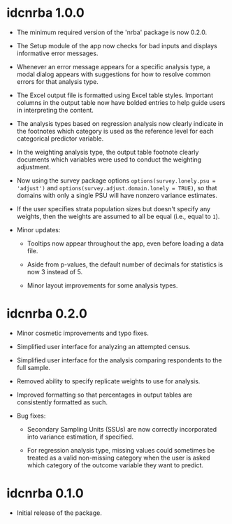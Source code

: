 # idcnrba 1.0.0

* The minimum required version of the 'nrba' package is now 0.2.0.

* The Setup module of the app now checks for bad inputs and displays informative error messages.

* Whenever an error message appears for a specific analysis type, a modal dialog appears with suggestions for how to resolve common errors for that analysis type.

* The Excel output file is formatted using Excel table styles. Important columns in the output table now have bolded entries to help guide users in interpreting the content.

* The analysis types based on regression analysis now clearly indicate in the footnotes which category is used as the reference level for each categorical predictor variable.

* In the weighting analysis type, the output table footnote clearly documents which variables were used to conduct the weighting adjustment.

* Now using the survey package options `options(survey.lonely.psu = 'adjust')` and `options(survey.adjust.domain.lonely = TRUE)`, so that domains with only a single PSU will have nonzero variance estimates.

* If the user specifies strata population sizes but doesn't specify any weights, then the weights are assumed to all be equal (i.e., equal to `1`).

* Minor updates:

  * Tooltips now appear throughout the app, even before loading a data file.

  * Aside from p-values, the default number of decimals for statistics is now 3 instead of 5.

  * Minor layout improvements for some analysis types.



# idcnrba 0.2.0

* Minor cosmetic improvements and typo fixes.

* Simplified user interface for analyzing an attempted census.

* Simplified user interface for the analysis comparing respondents to the full sample.

* Removed ability to specify replicate weights to use for analysis.

* Improved formatting so that percentages in output tables are consistently formatted as such.

* Bug fixes:

  * Secondary Sampling Units (SSUs) are now correctly incorporated into variance estimation, if specified.

  * For regression analysis type, missing values could sometimes be treated as a valid non-missing category when the user is asked which category of the outcome variable they want to predict.

# idcnrba 0.1.0

* Initial release of the package.
